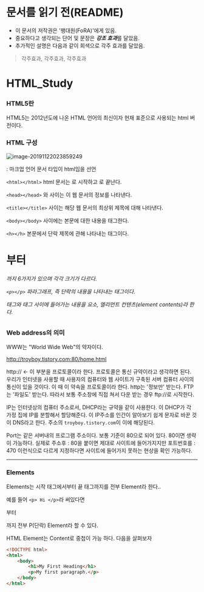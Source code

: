 # 문서를 읽기 전(README)

- 이 문서의 저작권은 '팽대원(FoRA)'에게 있음.
- 중요하다고 생각되는 단어 및 문장은 ***강조 효과***를 달았음.
- 추가적인 설명은 다음과 같이 회색으로 각주 효과를 달았음.

> 각주효과, 각주효과, 각주효과

# HTML_Study

### HTML5란

HTML5는 2012년도에 나온 HTML 언어의 최신이자 현재 표준으로 사용되는 html 버전이다.

### HTML 구성

![image-20191122023859249](C:\Users\fora2\AppData\Roaming\Typora\typora-user-images\image-20191122023859249.png)

**<!Doctype html>**  : 마크업 언어 문서 타입이 html임을 선언

`<html></html>` html 문서는 <html>로 시작하고 </html>로 끝난다.

`<head></head>` <head>와 </head>사이는 이 웹 문서의 정보를 나타낸다.

`<title></title>` <title></title>사이는 해당 웹 문서의 최상위 제목에 대해 나타낸다.

`<body></body>` 사이에는 본문에 대한 내용을 태그한다.

`<h></h>` 본문에서 단락 제목에 관해 나타내는 태그이다. <h1> 부터 <h6>까지 6가지가 있으며 각각 크기가 다르다.

`<p></p>` 파라그래프, 즉 단락의 내용을 나타내는 태그이다.

태그와 태그 사이에 들어가는 내용을 요소, 엘리먼트 컨텐츠(element contents)라 한다.

### Web address의 의미

WWW는 "World Wide Web"의 약자이다.

http://troyboy.tistory.com:80/home.html

http:// <- 이 부분을 프로토콜이라 한다. 프로토콜은 통신 규약이라고 생각하면 된다. 우리가 인터넷을 사용할 때 사용자의 컴퓨터와 웹 사이트가 구축된 서버 컴퓨터 사이의 통신이 있을 것이다. 이 때 이 약속을 프로토콜이라 한다. http는 '정보만' 받는다. FTP는 '파일도' 받는다. 따라서 보통 주소창에 직접 쳐서 다운 받는 경우 ftp://로 시작한다.

IP는 인터넷상의 컴퓨터 주소로서, DHCP라는 규약을 같이 사용한다. 이 DHCP가 각 가정 집에 IP를 분할해서 할당해준다. 이 IP주소를 인간이 알아보기 쉽게 문자로 바꾼 것이 DNS라고 한다. 주소의 `troyboy.tistory.com`이 이에 해당된다.

Port는 같은 서버내의 프로그램 주소이다. 보통 기준이 80으로 되어 있다. 80이면 생략이 가능하다. 실제로 주소후 : 80을 붙이면 제대로 사이트에 들어가지지만 포트번호를 : 470 이런식으로 다르게 지정하다면 사이트에 들어가지 못하는 현상을 확인 가능하다.

___

### Elements

Elements는 시작 태그에서부터 끝 태그까지를 전부 Element라 한다..

예를 들어 `<p> Hi </p>`라 써있다면 <p>부터 </p> 까지 전부 P(단락) Element라 할 수 있다.

HTML Element는 Content로 중첩이 가능 하다. 다음을 살펴보자

```html	
<!DOCTYPE html>
<html>
    <body>
        <h1>My First Heading</h1>
        <p>My first paragraph.</p>
    </body>
</html>
```



